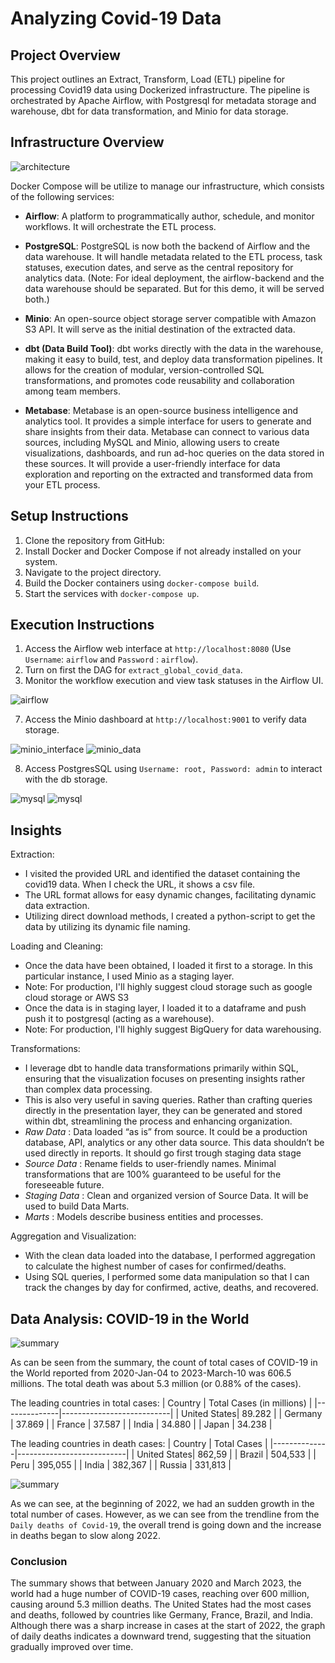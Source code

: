 # Analyzing Covid-19 Data

## Project Overview
This project outlines an Extract, Transform, Load (ETL) pipeline for processing Covid19 data using Dockerized infrastructure. The pipeline is orchestrated by Apache Airflow, with Postgresql for metadata storage and warehouse, dbt for data transformation, and Minio for data storage.

## Infrastructure Overview

![architecture](resources/architecture2.png)

Docker Compose will be utilize to manage our infrastructure, which consists of the following services:

- **Airflow**: A platform to programmatically author, schedule, and monitor workflows. It will orchestrate the ETL process.
  
- **PostgreSQL**: PostgreSQL is now both the backend of Airflow and the data warehouse. It will handle metadata related to the ETL process, task statuses, execution dates, and serve as the central repository for analytics data. (Note: For ideal deployment, the airflow-backend and the data warehouse should be separated. But for this demo, it will be served both.)
  
- **Minio**: An open-source object storage server compatible with Amazon S3 API. It will serve as the initial destination of the extracted data.

- **dbt (Data Build Tool)**: dbt works directly with the data in the warehouse, making it easy to build, test, and deploy data transformation pipelines. It allows for the creation of modular, version-controlled SQL transformations, and promotes code reusability and collaboration among team members.

- **Metabase**: Metabase is an open-source business intelligence and analytics tool. It provides a simple interface for users to generate and share insights from their data. Metabase can connect to various data sources, including MySQL and Minio, allowing users to create visualizations, dashboards, and run ad-hoc queries on the data stored in these sources. It will provide a user-friendly interface for data exploration and reporting on the extracted and transformed data from your ETL process.


## Setup Instructions
1. Clone the repository from GitHub:
2. Install Docker and Docker Compose if not already installed on your system.
3. Navigate to the project directory.
5. Build the Docker containers using `docker-compose build`.
6. Start the services with `docker-compose up`.

## Execution Instructions
1. Access the Airflow web interface at `http://localhost:8080` (Use `Username`: `airflow` and `Password` : `airflow`).
2. Turn on first the DAG for `extract_global_covid_data`.
3. Monitor the workflow execution and view task statuses in the Airflow UI.

![airflow](resources/airflow_tasks.png)

7. Access the Minio dashboard at `http://localhost:9001` to verify data storage.

![minio_interface](resources/minio_interface.png)
![minio_data](resources/minio_data.png)

8. Access PostgresSQL using `Username: root, Password: admin` to interact with the db storage.

![mysql](resources/schema2.png)
![mysql](resources/raw.png)

## Insights
Extraction: 
- I visited the provided URL and identified the dataset containing the covid19 data. When I check the URL, it shows a csv file.
- The URL format allows for easy dynamic changes, facilitating dynamic data extraction.
- Utilizing direct download methods, I created a python-script to get the data by utilizing its dynamic file naming.

Loading and Cleaning: 
- Once the data have been obtained, I loaded it first to a storage. In this particular instance, I used Minio as a staging layer.
- Note: For production, I'll highly suggest cloud storage such as google cloud storage or AWS S3
- Once the data is in staging layer, I loaded it to a dataframe and push push it to postgresql (acting as a warehouse).
- Note: For production, I'll highly suggest BigQuery for data warehousing.

Transformations:
- I leverage dbt to handle data transformations primarily within SQL, ensuring that the visualization focuses on presenting insights rather than complex data processing.
- This is also very useful in saving queries. Rather than crafting queries directly in the presentation layer, they can be generated and stored within dbt, streamlining the process and enhancing organization.
- *Raw Data* : Data loaded “as is” from source. It could be a production database, API,  analytics or any other data source. This data shouldn’t be used directly in reports. It should go first trough staging data stage
- *Source Data* : Rename fields to user-friendly names. Minimal transformations that are 100% guaranteed to be useful for the foreseeable future.
- *Staging Data* : Clean and organized version of Source Data. It will be used to build Data Marts.
- *Marts* : Models describe business entities and processes.

Aggregation and Visualization: 
- With the clean data loaded into the database, I performed aggregation to calculate the highest number of cases for confirmed/deaths.
- Using SQL queries, I performed some data manipulation so that I can track the changes by day for confirmed, active, deaths, and recovered.

## Data Analysis: COVID-19 in the World
![summary](resources/Summary.png)

As can be seen from the summary, the count of total cases of COVID-19 in the World reported from 2020-Jan-04 to 2023-March-10 was 606.5 millions. The total death was about 5.3 million (or 0.88% of the cases).

The leading countries in total cases:
| Country      | Total Cases (in millions) |
|--------------|---------------------------|
| United States| 89.282                    |
| Germany      | 37.869                    |
| France       | 37.587                    |
| India        | 34.880                    |
| Japan        | 34.238                    |

The leading countries in death cases:
| Country      | Total Cases               |
|--------------|---------------------------|
| United States| 862,59                    |
| Brazil       | 504,533                   |
| Peru         | 395,055                   |
| India        | 382,367                   |
| Russia       | 331,813                   |

![summary](resources/across_time.png)

As we can see, at the beginning of 2022, we had an sudden growth in the total number of cases. However, as we can see from the trendline from the `Daily deaths of Covid-19`, the overall trend is going down and the increase in deaths began to slow along 2022.

### Conclusion
The summary shows that between January 2020 and March 2023, the world had a huge number of COVID-19 cases, reaching over 600 million, causing around 5.3 million deaths. The United States had the most cases and deaths, followed by countries like Germany, France, Brazil, and India. Although there was a sharp increase in cases at the start of 2022, the graph of daily deaths indicates a downward trend, suggesting that the situation gradually improved over time.
